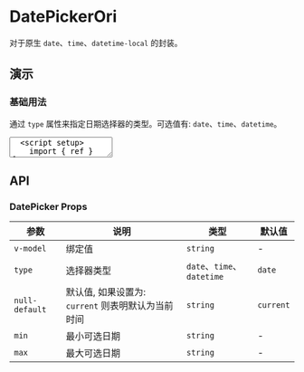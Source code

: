 # DatePickerOri

对于原生 `date`、`time`、`datetime-local` 的封装。

## 演示

<script setup>
  import { ref } from 'vue'
  import { DatePickerOri } from "../../src"

  const date = ref('')
  const time = ref('')
  const datetime = ref('')
</script>

### 基础用法

通过 `type` 属性来指定日期选择器的类型。可选值有: `date`、`time`、`datetime`。

<ClientOnly>
  <CodePreview>
  <textarea lang="vue">
  <script setup>
    import { ref } from 'vue'
    //-
    const date = ref('')
    const time = ref('')
    const datetime = ref('')
  </script>
  <template>
    <lv-date-picker-ori v-model="date" type="date" null-default="current"></lv-date-picker-ori>
    <lv-date-picker-ori v-model="time" type="time" class="ml-10" null-default="current"></lv-date-picker-ori>
    <lv-date-picker-ori v-model="datetime" type="datetime" class="ml-10" null-default="current"></lv-date-picker-ori>
  </template>
  </textarea>
  <template #preview>
    <DatePickerOri v-model="date" type="date" null-default="current"></DatePickerOri>
    <DatePickerOri v-model="time" type="time" class="ml-10" null-default="current"></DatePickerOri>
    <DatePickerOri v-model="datetime" type="datetime" class="ml-10" null-default="current"></DatePickerOri>
  </template>
  </CodePreview>
</ClientOnly>

## API

### DatePicker Props

<!-- prettier-ignore -->
| 参数 | 说明 | 类型 | 默认值 |
| --- | --- | --- | --- |
| `v-model` | 绑定值 | `string` | - |
| `type` | 选择器类型 | `date`、`time`、`datetime` | `date` |
| `null-default` | 默认值, 如果设置为: `current` 则表明默认为当前时间 | `string` | `current` |
| `min` | 最小可选日期 | `string` | - |
| `max` | 最大可选日期 | `string` | - |

